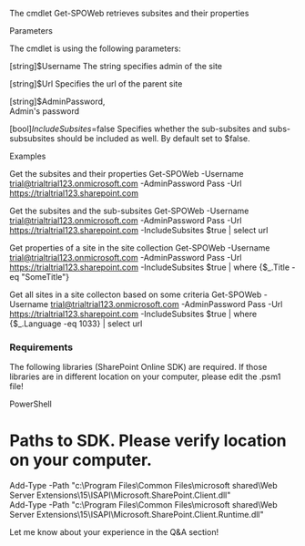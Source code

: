 The cmdlet Get-SPOWeb retrieves subsites and their properties

 

Parameters

The cmdlet is using the following parameters:

 [string]$Username
The string specifies admin of the site

[string]$Url
Specifies the url of the parent site

[string]$AdminPassword,       
Admin's password

[bool]$IncludeSubsites=$false
Specifies whether the sub-subsites and subs-subsubsites should be included as well. By default set to $false.

 

Examples

 

Get the subsites and their properties
Get-SPOWeb -Username trial@trialtrial123.onmicrosoft.com -AdminPassword Pass -Url https://trialtrial123.sharepoint.com

 



 

 

 

Get the subsites and the sub-subsites
Get-SPOWeb -Username trial@trialtrial123.onmicrosoft.com -AdminPassword Pass -Url https://trialtrial123.sharepoint.com -IncludeSubsites $true | select url

 



 

 

Get properties of a site in the site collection
Get-SPOWeb -Username trial@trialtrial123.onmicrosoft.com -AdminPassword Pass -Url https://trialtrial123.sharepoint.com -IncludeSubsites $true | where {$_.Title -eq "SomeTitle"}

 



 

 

 

Get all sites in a site collecton based on some criteria
Get-SPOWeb -Username trial@trialtrial123.onmicrosoft.com -AdminPassword Pass -Url https://trialtrial123.sharepoint.com -IncludeSubsites $true | where {$_.Language -eq 1033} | select  url

 



 

 

 

 

<h3> Requirements</h3>

 

The following libraries (SharePoint Online SDK) are required. If those libraries are in different location on your computer, please edit the .psm1 file!

 

PowerShell
# Paths to SDK. Please verify location on your computer.   
Add-Type -Path "c:\Program Files\Common Files\microsoft shared\Web Server Extensions\15\ISAPI\Microsoft.SharePoint.Client.dll"    
Add-Type -Path "c:\Program Files\Common Files\microsoft shared\Web Server Extensions\15\ISAPI\Microsoft.SharePoint.Client.Runtime.dll" 
 
 

 

 

Let me know about your experience in the Q&A section!
